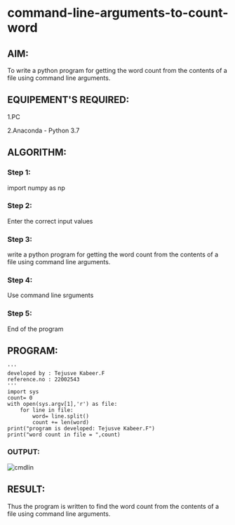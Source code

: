 # command-line-arguments-to-count-word

## AIM:

To write a python program for getting the word count from the contents of a file using command line arguments.

## EQUIPEMENT'S REQUIRED: 

   1.PC
   
   2.Anaconda - Python 3.7
   
## ALGORITHM: 

### Step 1:

import numpy as np

### Step 2: 
 
 Enter the correct input values
 
### Step 3: 

write a python program for getting the word count from the contents of a file using command line
arguments.

### Step 4: 

Use command line srguments

### Step 5: 

End of the program

## PROGRAM:
```
'''
developed by : Tejusve Kabeer.F
reference.no : 22002543
'''
import sys
count= 0
with open(sys.argv[1],'r') as file:
    for line in file:
        word= line.split()
        count += len(word)
print("program is developed: Tejusve Kabeer.F")
print("word count in file = ",count)
```
### OUTPUT:
![cmdlin](https://user-images.githubusercontent.com/118364993/214821918-638c593c-b454-4d5d-814b-b2b1f149a184.png)

## RESULT:
Thus the program is written to find the word count from the contents of a file using command line arguments.
